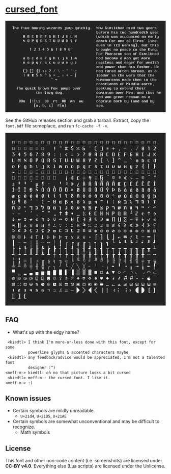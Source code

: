 # [cursed_font](https://tilde.team/~kiedtl/projects/cursed/)

![](scrots/sdemo.png)

See the GitHub releases section and grab a tarball. Extract, copy the
`font.bdf` file someplace, and run `fc-cache -f -v`.

![](scrots/charmap.png)

## FAQ

- What's up with the edgy name?
```
 <kiedtl> I think I'm more-or-less done with this font, except for some
          powerline glyphs & accented characters maybe
 <kiedtl> any feedback/advice would be appreciated, I'm not a talented font
          designer :^)
<meff-m-> kiedtl: oh no that picture looks a bit cursed
 <kiedtl> meff-m-: the cursed font. I like it.
<meff-m-> :)
```

## Known issues

- Certain symbols are mildly unreadable.
  - `U+21d4`, `U+21D5`, `U+21AE`
- Certain symbols are somewhat unconventional and may be difficult
  to recognize.
  - Math symbols

## License

This font and other non-code content (i.e. screenshots) are licensed under
**CC-BY v4.0**. Everything else (Lua scripts) are licensed under the
Unlicense.
